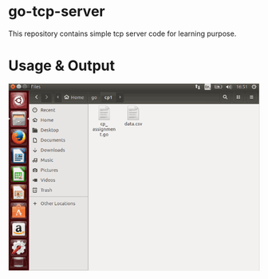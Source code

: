 # go-tcp-server
This repository contains simple tcp server code for learning purpose.
# Usage & Output
![Alt text](/usage.gif?raw=true)
